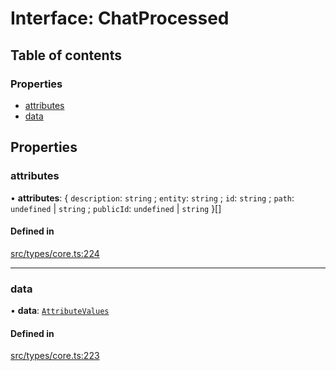 # Interface: ChatProcessed

## Table of contents

### Properties

- [attributes](../wiki/ChatProcessed#attributes)
- [data](../wiki/ChatProcessed#data)

## Properties

### attributes

• **attributes**: \{ `description`: `string` ; `entity`: `string` ; `id`: `string` ; `path`: `undefined` \| `string` ; `publicId`: `undefined` \| `string`  }[]

#### Defined in

[src/types/core.ts:224](https://github.com/decisively-io/interview-sdk/blob/446690b60c81e927aa0482c392a4609421447e92/src/types/core.ts#L224)

___

### data

• **data**: [`AttributeValues`](../wiki/Exports#attributevalues)

#### Defined in

[src/types/core.ts:223](https://github.com/decisively-io/interview-sdk/blob/446690b60c81e927aa0482c392a4609421447e92/src/types/core.ts#L223)
